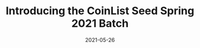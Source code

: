 ---
title: 'Introducing the CoinList Seed Spring 2021 Batch'
describe: Despite recent volatility in the crypto markets, appetite for early stage crypto and blockchain startups is not slowing down in 2021.
layout: front
image: seed_spring_2021_blog@2x-1.png
date: 2021-05-26
newsdate: May 26, 2021
rsvpUrl: https://blog.coinlist.co/introducing-the-coinlist-seed-spring-2021-batch/amp/?__twitter_impression=true
newsType: node
tag: node
---
